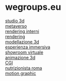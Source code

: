 # wegroups.eu
<a href="https://www.wegroups.eu">studio 3d</a><br>
<a href="https://www.wegroups.eu/metaverso">metaverso</a><br>
<a href="https://www.wegroups.eu/rendering-interni">rendering interni</a><br>
<a href="https://www.wegroups.eu/servizio-rendering-3d">rendering</a><br>
<a href="https://www.wegroups.eu/modellazione-3d">modellazione 3d</a><br>
<a href="https://www.wegroups.eu/esperienze-immersive">esperienza immersiva</a><br>
<a href="https://www.wegroups.eu/showroom-virtuale">showroom virtuale</a><br>
<a href="https://www.wegroups.eu/animazioni-3d" title="video 3d" >animazione 3d</a><br>
<a href="https://www.wegroups.eu/cose-la-cgi" title="cgi" >CGI</a><br>
<a href="https://www.dietistafaffini.it/nutrizionista-roma" title="nutrizionista roma"> nutrizionista roma</a><br>
<a href="https://www.wegroups.eu/motion-graphics" title="motion graphic" >motion graphic</a><br>






